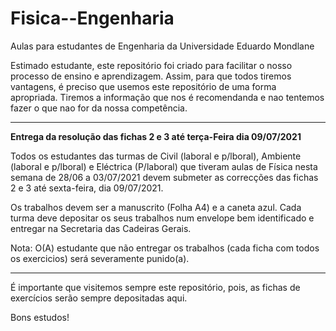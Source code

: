 # Fisica--Engenharia
Aulas para estudantes de Engenharia da Universidade Eduardo Mondlane

Estimado estudante, este repositório foi criado para facilitar o nosso processo de ensino e aprendizagem. Assim, para que todos tiremos vantagens, é preciso que usemos este repositório de uma forma apropriada. Tiremos a informação que nos é recomendanda e nao tentemos fazer o que nao for da nossa competência.

-----------------------------------------------------------------------------------------------------------------------------------------------------------------------

**Entrega da resolução das fichas 2 e 3 até terça-Feira dia 09/07/2021**

Todos os estudantes das turmas de Civil (laboral e p/lboral), Ambiente (laboral e p/lboral) e Eléctrica (P/laboral) que tiveram aulas de Física nesta semana de 28/06 a 03/07/2021 devem submeter as correcções das fichas 2 e 3 até sexta-feira, dia 09/07/2021. 

Os trabalhos devem ser a manuscrito (Folha A4) e a caneta azul.
Cada turma deve depositar os seus trabalhos num envelope bem identificado e entregar na Secretaria das Cadeiras Gerais.

Nota: O(A) estudante que não entregar os trabalhos (cada ficha com todos os exercicios) será severamente punido(a). 


----------------------------------------------------------------------------------------------------------------------------------------------------------------------------
É importante que visitemos sempre este repositório, pois,  as fichas de exercícios serão sempre depositadas aqui.


Bons estudos!
